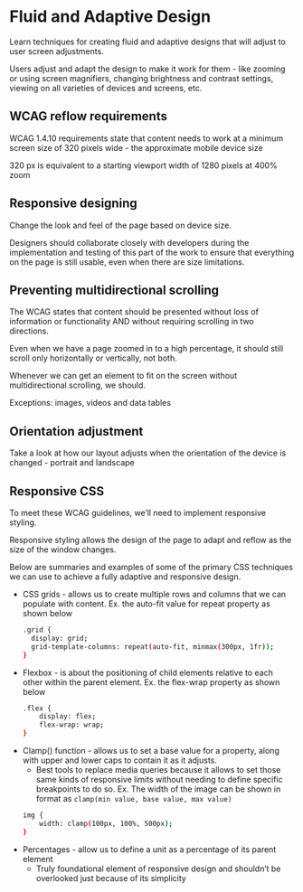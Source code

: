# Fluid and Adaptive Design
Learn techniques for creating fluid and adaptive designs that will adjust to user screen adjustments.

Users adjust and adapt the design to make it work for them - like zooming or using screen magnifiers, changing brightness and contrast settings, viewing on all varieties of devices and screens, etc.


## WCAG reflow requirements
WCAG 1.4.10 requirements state that content needs to work at a minimum screen size of 320 pixels wide - the approximate mobile device size

320 px is equivalent to a starting viewport width of 1280 pixels at 400% zoom

## Responsive designing
Change the look and feel of the page based on device size. 

Designers should collaborate closely with developers during the implementation and testing of this part of the work to ensure that everything on the page is still usable, even when there are size limitations.

## Preventing multidirectional scrolling
The WCAG states that content should be presented without loss of information or functionality AND without requiring scrolling in two directions.

Even when we have a page zoomed in to a high percentage, it should still scroll only horizontally or vertically, not both.

Whenever we can get an element to fit on the screen without multidirectional scrolling, we should.

Exceptions: images, videos and data tables

## Orientation adjustment
Take a look at how our layout adjusts when the orientation of the device is changed - portrait and landscape

## Responsive CSS
To meet these WCAG guidelines, we’ll need to implement responsive styling. 

Responsive styling allows the design of the page to adapt and reflow as the size of the window changes.

Below are summaries and examples of some of the primary CSS techniques we can use to achieve a fully adaptive and responsive design.
- CSS grids - allows us to create multiple rows and columns that we can populate with content. Ex. the auto-fit value for repeat property as shown below
    ```bash
    .grid {
	  display: grid;
	  grid-template-columns: repeat(auto-fit, minmax(300px, 1fr)); 
	}

- Flexbox - is about the positioning of child elements relative to each other within the parent element. Ex. the flex-wrap property as shown below
    ```bash
    .flex {
        display: flex;
        flex-wrap: wrap;
    }
- Clamp() function - allows us to set a base value for a property, along with upper and lower caps to contain it as it adjusts. 
    - Best tools to replace media queries because it allows to set those same kinds of responsive limits without needing to define specific breakpoints to do so. Ex. The width of the image can be shown in format as `clamp(min value, base value, max value)`
    ```bash
    img {
	    width: clamp(100px, 100%, 500px);
    }

- Percentages - allow us to define a unit as a percentage of its parent element
    - Truly foundational element of responsive design and shouldn’t be overlooked just because of its simplicity